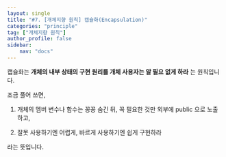 ```yaml
---
layout: single
title: "#7. [개체지향 원칙] 캡슐화(Encapsulation)"
categories: "principle"
tag: ["개체지향 원칙"]
author_profile: false
sidebar: 
    nav: "docs"
---
```


캡슐화는 **개체의 내부 상태의 구현 원리를 개체 사용자는 알 필요 없게 하라** 는 원칙입니다.

조금 풀어 쓰면,

1. 개체의 멤버 변수나 함수는 꽁꽁 숨긴 뒤, 꼭 필요한 것만 외부에 public 으로 노출하고,

2. 잘못 사용하기엔 어렵게, 바르게 사용하기엔 쉽게 구현하라

라는 뜻입니다. 